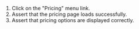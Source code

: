 1. Click on the "Pricing" menu link.
2. Assert that the pricing page loads successfully.
3. Assert that pricing options are displayed correctly.